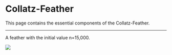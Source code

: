 # Collatz-Feather
This page contains the essential components of the Collatz-Feather.
***
A feather with the initial value n=15,000.

![](Collatz-Preview.png)
